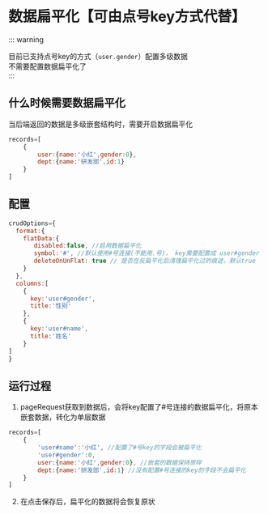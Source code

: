 # 数据扁平化【可由点号key方式代替】
::: warning 

目前已支持点号key的方式（`user.gender`）配置多级数据    
不需要配置数据扁平化了  
:::

## 什么时候需要数据扁平化
当后端返回的数据是多级嵌套结构时，需要开启数据扁平化
```js
records=[
    {
        user:{name:'小红',gender:0},
        dept:{name:'研发部',id:1}
    }
]
```

## 配置
```js
crudOptions={
  format:{
    flatData:{
       disabled:false, //启用数据扁平化
       symbol:'#', //默认使用#号连接(不能用.号)， key需要配置成 user#gender
       deleteOnUnFlat: true // 是否在反扁平化后清理扁平化过的痕迹，默认true
    }
  },
  columns:[
    {
      key:'user#gender',
      title:'性别'
    },
    {
      key:'user#name',
      title:'姓名'
    }
]
}
```

## 运行过程
1. pageRequest获取到数据后，会将key配置了#号连接的数据扁平化，将原本嵌套数据，转化为单层数据

```js
records=[
    {
        'user#name':'小红', //配置了#号key的字段会被扁平化
        'user#gender':0,
        user:{name:'小红',gender:0}, //嵌套的数据保持原样
        dept:{name:'研发部',id:1} //没有配置#号连接的key的字段不会扁平化
    }
]
``` 

2. 在点击保存后，扁平化的数据将会恢复原状


